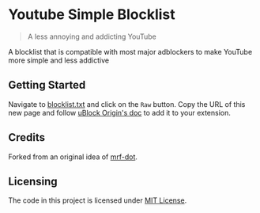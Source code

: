 # Youtube Simple Blocklist

> A less annoying and addicting YouTube

A blocklist that is compatible with most major adblockers to make YouTube
more simple and less addictive

## Getting Started

Navigate to [blocklist.txt](./blocklist.txt) and click on the `Raw` button.
Copy the URL of this new page and follow [uBlock Origin's
doc](https://github.com/gorhill/uBlock/wiki/Filter-lists-from-around-the-web)
to add it to your extension.

## Credits

Forked from an original idea of
[mrf-dot](https://github.com/mrf-dot/youtube-simple-blocklist).

## Licensing

The code in this project is licensed under [MIT License](./LICENSE).

